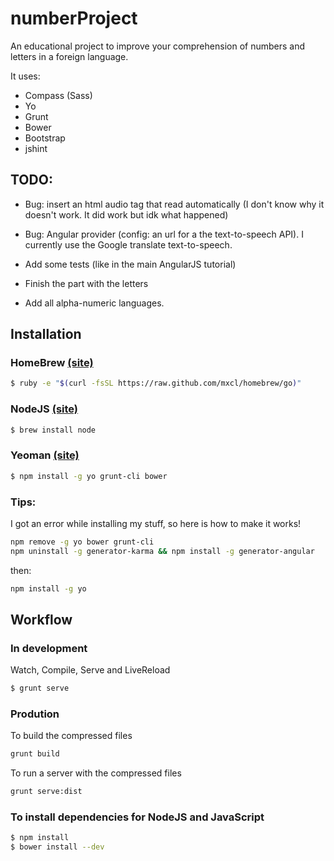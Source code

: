 numberProject
=============

An educational project to improve your comprehension of numbers and letters in a foreign language.

It uses:
* Compass (Sass)
* Yo
* Grunt
* Bower
* Bootstrap
* jshint

TODO:
-----
* Bug: insert an html audio tag that read automatically (I don't know why it doesn't work. It did work but idk what happened)
* Bug: Angular provider (config: an url for a the text-to-speech API). I currently use the Google translate text-to-speech.

* Add some tests (like in the main AngularJS tutorial)
* Finish the part with the letters
* Add all alpha-numeric languages.

Installation
------------

### HomeBrew [(site)](http://mxcl.github.com/homebrew/)

```bash
$ ruby -e "$(curl -fsSL https://raw.github.com/mxcl/homebrew/go)"
```

### NodeJS [(site)](http://nodejs.org/)

```bash
$ brew install node
```

### Yeoman [(site)](http://yeoman.io/)

```bash
$ npm install -g yo grunt-cli bower 
```

### Tips:
I got an error while installing my stuff, so here is how to make it works!

```bash
npm remove -g yo bower grunt-cli
npm uninstall -g generator-karma && npm install -g generator-angular
```
then:
```bash
npm install -g yo
```

Workflow
--------

### In development

Watch, Compile, Serve and LiveReload

```bash
$ grunt serve
```

### Prodution

To build the compressed files
```bash
grunt build
```

To run a server with the compressed files
```bash
grunt serve:dist
```

### To install dependencies for NodeJS and JavaScript

```bash
$ npm install
$ bower install --dev
```

